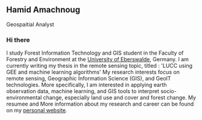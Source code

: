 
## Hamid Amachnoug
Geospaitial Analyst

### Hi there

I study Forest Information Technology and GIS student in the Faculty of Forestry and Environment at the [University of Eberswalde](https://www.hnee.de), Germany. 
I am currently writing my thesis in the remote sensing topic, titled : 'LUCC using GEE and machine learning algorithms'
My research interests focus on remote sensing, Geographic Information Science (GIS), and GeoIT technologies. 
More specifically, I am interested in applying earth observation data, machine learning, and GIS tools
to interpret socio-environmental change, especially land use and cover and forest change.
My resumee and More information about my research and career can be found on my [personal website](ham811.github.io).




